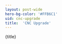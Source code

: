 ```yaml
---
layout: post-wide
hero-bg-color: '#FFB6C1'
uid: cnc-upgrade
title:  'CNC Upgrade'
---
```


<p>{title}</p>
